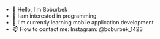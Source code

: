 - 👋 Hello, I'm Boburbek
- 👀 I am interested in programming
- 🌱 I'm currently learning mobile application development
- 📫 How to contact me:
Instagram: @boburbek_1423

